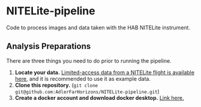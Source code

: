 # NITELite-pipeline
Code to process images and data taken with the HAB NITELite instrument.

## Analysis Preparations

There are three things you need to do prior to running the pipeline.
1. **Locate your data.** [Limited-access data from a NITELite flight is available here](https://drive.google.com/drive/folders/1RVNJydEQZ29ElqbNvxbMS5cBAw2bMShU?usp=drive_link), and it is recommended to use it as example data.
2. **Clone this repository.** (`git clone git@github.com:AdlerFarHorizons/NITELite-pipeline.git`)
3. **Create a docker account and download docker desktop.** [Link here.](https://www.docker.com/products/docker-desktop/)
